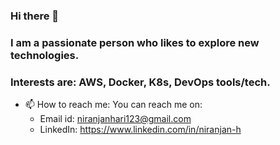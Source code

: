 ### Hi there 👋
### I am a passionate person who likes to explore new technologies.
### Interests are: AWS, Docker, K8s, DevOps tools/tech. 
- 📫 How to reach me: You can reach me on:
  - Email id: niranjanhari123@gmail.com
  - LinkedIn: https://www.linkedin.com/in/niranjan-h
<!--
**niranjanh123/niranjanh123** is a ✨ _special_ ✨ repository because its `README.md` (this file) appears on your GitHub profile.

Here are some ideas to get you started:

🔭 I’m currently working on ...
- 🌱 I’m currently learning ...    
- 👯 I’m looking to collaborate on ...
- 🤔 I’m looking for help with ...
- 💬 Ask me about ...
- 📫 How to reach me: ...
- 😄 Pronouns: ...
- ⚡ Fun fact: ...
-->
